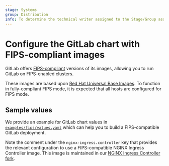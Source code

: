 ```yaml
---
stage: Systems
group: Distribution
info: To determine the technical writer assigned to the Stage/Group associated with this page, see https://about.gitlab.com/handbook/product/ux/technical-writing/#assignments
---
```


# Configure the GitLab chart with FIPS-compliant images

GitLab offers [FIPS-compliant](https://docs.gitlab.com/ee/development/fips_compliance.html)
versions of its images, allowing you to run GitLab on FIPS-enabled clusters.

These images are based upon [Red Hat Universal Base Images](https://access.redhat.com/articles/4238681).
To function in fully-compliant FIPS mode, it is expected that all hosts are configured for FIPS mode.

## Sample values

We provide an example for GitLab chart values in
[`examples/fips/values.yaml`](https://gitlab.com/gitlab-org/charts/gitlab/tree/master/examples/fips/values.yaml)
which can help you to build a FIPS-compatible GitLab deployment.

Note the comment under the `nginx-ingress.controller` key that provides the
relevant configuration to use a FIPS-compatible NGINX Ingress Controller image. This image is
maintained in our [NGINX Ingress Controller fork](https://gitlab.com/gitlab-org/cloud-native/charts/gitlab-ingress-nginx).
